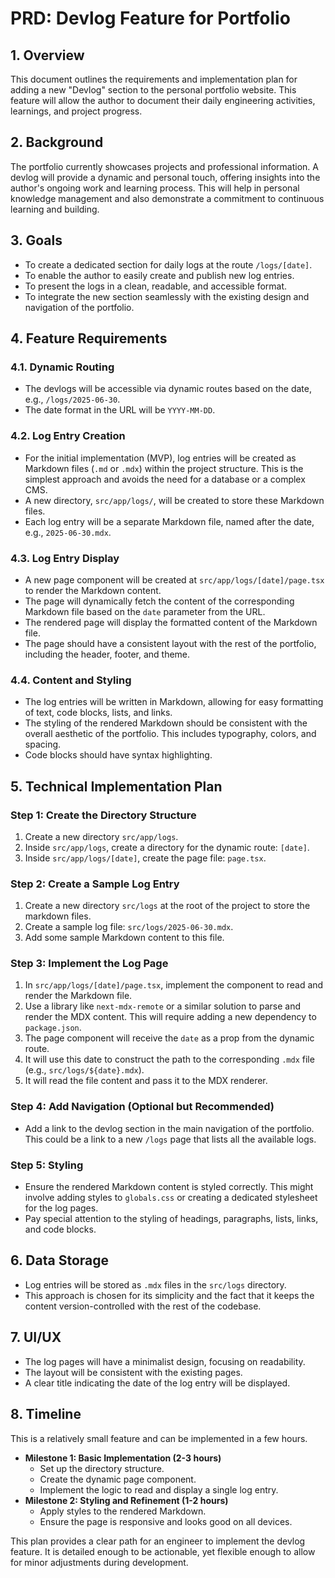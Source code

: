 # PRD: Devlog Feature for Portfolio

## 1. Overview

This document outlines the requirements and implementation plan for adding a new "Devlog" section to the personal portfolio website. This feature will allow the author to document their daily engineering activities, learnings, and project progress.

## 2. Background

The portfolio currently showcases projects and professional information. A devlog will provide a dynamic and personal touch, offering insights into the author's ongoing work and learning process. This will help in personal knowledge management and also demonstrate a commitment to continuous learning and building.

## 3. Goals

*   To create a dedicated section for daily logs at the route `/logs/[date]`.
*   To enable the author to easily create and publish new log entries.
*   To present the logs in a clean, readable, and accessible format.
*   To integrate the new section seamlessly with the existing design and navigation of the portfolio.

## 4. Feature Requirements

### 4.1. Dynamic Routing

*   The devlogs will be accessible via dynamic routes based on the date, e.g., `/logs/2025-06-30`.
*   The date format in the URL will be `YYYY-MM-DD`.

### 4.2. Log Entry Creation

*   For the initial implementation (MVP), log entries will be created as Markdown files (`.md` or `.mdx`) within the project structure. This is the simplest approach and avoids the need for a database or a complex CMS.
*   A new directory, `src/app/logs/`, will be created to store these Markdown files.
*   Each log entry will be a separate Markdown file, named after the date, e.g., `2025-06-30.mdx`.

### 4.3. Log Entry Display

*   A new page component will be created at `src/app/logs/[date]/page.tsx` to render the Markdown content.
*   The page will dynamically fetch the content of the corresponding Markdown file based on the `date` parameter from the URL.
*   The rendered page will display the formatted content of the Markdown file.
*   The page should have a consistent layout with the rest of the portfolio, including the header, footer, and theme.

### 4.4. Content and Styling

*   The log entries will be written in Markdown, allowing for easy formatting of text, code blocks, lists, and links.
*   The styling of the rendered Markdown should be consistent with the overall aesthetic of the portfolio. This includes typography, colors, and spacing.
*   Code blocks should have syntax highlighting.

## 5. Technical Implementation Plan

### Step 1: Create the Directory Structure

1.  Create a new directory `src/app/logs`.
2.  Inside `src/app/logs`, create a directory for the dynamic route: `[date]`.
3.  Inside `src/app/logs/[date]`, create the page file: `page.tsx`.

### Step 2: Create a Sample Log Entry

1.  Create a new directory `src/logs` at the root of the project to store the markdown files.
2.  Create a sample log file: `src/logs/2025-06-30.mdx`.
3.  Add some sample Markdown content to this file.

### Step 3: Implement the Log Page

1.  In `src/app/logs/[date]/page.tsx`, implement the component to read and render the Markdown file.
2.  Use a library like `next-mdx-remote` or a similar solution to parse and render the MDX content. This will require adding a new dependency to `package.json`.
3.  The page component will receive the `date` as a prop from the dynamic route.
4.  It will use this date to construct the path to the corresponding `.mdx` file (e.g., `src/logs/${date}.mdx`).
5.  It will read the file content and pass it to the MDX renderer.

### Step 4: Add Navigation (Optional but Recommended)

*   Add a link to the devlog section in the main navigation of the portfolio. This could be a link to a new `/logs` page that lists all the available logs.

### Step 5: Styling

*   Ensure the rendered Markdown content is styled correctly. This might involve adding styles to `globals.css` or creating a dedicated stylesheet for the log pages.
*   Pay special attention to the styling of headings, paragraphs, lists, links, and code blocks.

## 6. Data Storage

*   Log entries will be stored as `.mdx` files in the `src/logs` directory.
*   This approach is chosen for its simplicity and the fact that it keeps the content version-controlled with the rest of the codebase.

## 7. UI/UX

*   The log pages will have a minimalist design, focusing on readability.
*   The layout will be consistent with the existing pages.
*   A clear title indicating the date of the log entry will be displayed.

## 8. Timeline

This is a relatively small feature and can be implemented in a few hours.

*   **Milestone 1: Basic Implementation (2-3 hours)**
    *   Set up the directory structure.
    *   Create the dynamic page component.
    *   Implement the logic to read and display a single log entry.
*   **Milestone 2: Styling and Refinement (1-2 hours)**
    *   Apply styles to the rendered Markdown.
    -   Ensure the page is responsive and looks good on all devices.

This plan provides a clear path for an engineer to implement the devlog feature. It is detailed enough to be actionable, yet flexible enough to allow for minor adjustments during development.